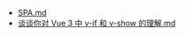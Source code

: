 - [ SPA.md ]( SPA.md )
- [ 谈谈你对 Vue 3 中 v-if 和 v-show 的理解.md ]( 谈谈你对%20Vue%203%20中%20v-if%20和%20v-show%20的理解.md )